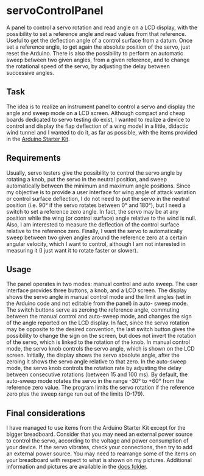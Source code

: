 # servoControlPanel
A panel to control a servo rotation and read angle on a LCD display, with the possibility to set a reference angle and read values from that reference. Useful to get the deflection angle of a control surface from a datum. Once set a reference angle, to get again the absolute position of the servo, just reset the Arduino. There is also the possibility to perform an automatic sweep between two given angles, from a given reference, and to change the rotational speed of the servo, by adjusting the delay between successive angles.

## Task
The idea is to realize an instrument panel to control a servo and display the angle and sweep mode on a LCD screen. Although compact and cheap boards dedicated to servo testing do exist, I wanted to realize a device to control and display the flap deflection of a wing model in a little, didactic wind tunnel and I wanted to do it, as far as possible, with the items provided in the [Arduino Starter Kit](https://store.arduino.cc/genuino-starter-kit).

## Requirements
Usually, servo testers give the possibility to control the servo angle by rotating a knob, put the servo in the neutral position, and sweep automatically between the minimum and maximum angle positions. Since my objective is to provide a user interface for wing angle of attack variation or control surface deflection, I do not need to put the servo in the neutral position (i.e. 90° if the servo rotates between 0° and 180°), but I need a switch to set a reference zero angle. In fact, the servo may be at any position while the wing (or control surface) angle relative to the wind is null. Also, I am interested to measure the deflection of the control surface relative to the reference zero. Finally, I want the servo to automatically sweep between two given angles around the reference zero at a certain angular velocity, which I want to control, although I am not interested in measuring it (I just want it to rotate faster or slower).

## Usage
The panel operates in two modes: manual control and auto sweep. The user interface provides three buttons, a knob, and a LCD screen. The display shows the servo angle in manual control mode and the limit angles (set in the Arduino code and not editable from the panel) in auto- sweep mode. The switch buttons serve as zeroing the reference angle, commuting between the manual control and auto-sweep mode, and changes the sign of the angle reported on the LCD display. In fact, since the servo rotation may be opposite to the desired convention, the last switch button gives the possibility to change the sign on the screen, but does not invert the rotation of the servo, which is linked to the rotation of the knob. In manual control mode, the servo knob controls the servo angle, which is shown on the LCD screen. Initially, the display shows the servo absolute angle, after the zeroing it shows the servo angle relative to that zero. In the auto-sweep mode, the servo knob controls the rotation rate by adjusting the delay between consecutive rotations (between 15 and 100 ms). By default, the auto-sweep mode rotates the servo in the range -30° to +60° from the reference zero value. The program limits the servo rotation if the reference zero plus the sweep range run out of the limits (0-179).

## Final considerations
I have managed to use items from the Arduino Starter Kit except for the bigger breadboard. Consider that you may need an external power source to control the servo, according to the voltage and power consumption of your device. If the servo vibrates, check your connections, then try to add an external power source. You may need to rearrange some of the items on your breadboard with respect to what is shown on my pictures. Additional information and pictures are available in the [docs folder](docs/).
